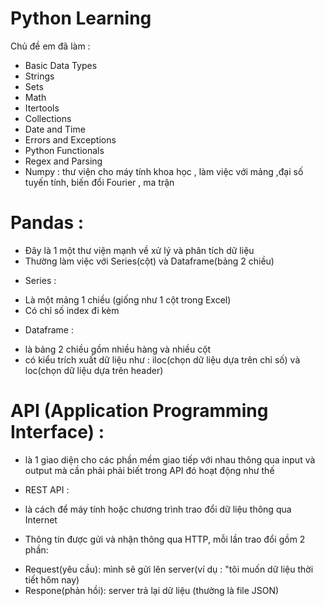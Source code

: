 # Python Learning 
Chủ đề em đã làm :

- Basic Data Types
- Strings
- Sets
- Math
- Itertools
- Collections
- Date and Time
- Errors and Exceptions
- Python Functionals
- Regex and Parsing
- Numpy : thư viện cho máy tính khoa học , làm việc với mảng ,đại số tuyến tính, biến đổi Fourier , ma trận

# Pandas : 
- Đây là 1 một thư viện mạnh về xử lý và phân tích dữ liệu 
- Thường làm việc với Series(cột) và Dataframe(bảng 2 chiều)
* Series : 
+ Là một mảng 1 chiều (giống như 1 cột trong Excel) 
+ Có chỉ số index đi kèm

* Dataframe :
+ là bảng 2 chiều gồm nhiều hàng và nhiều cột
+ có kiểu trích xuất dữ liệu như : iloc(chọn dữ liệu dựa trên chỉ số) và loc(chọn dữ liệu dựa trên header)

# API (Application Programming Interface) :
- là 1 giao diện cho các phần mềm giao tiếp với nhau thông qua input và output mà cần phải phải biết trong API đó hoạt động như thế

- REST API : 
* là cách để máy tính hoặc chương trình trao đổi dữ liệu thông qua Internet

* Thông tin được gửi và nhận thông qua HTTP, mỗi lần trao đổi gồm 2 phần:
+ Request(yêu cầu): mình sẽ gửi lên server(ví dụ : "tôi muốn dữ liệu thời tiết hôm nay)
+ Respone(phản hồi): server trả lại dữ liệu (thường là file JSON)